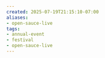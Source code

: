 ```yaml
---
created: 2025-07-19T21:15:10-07:00
aliases:
- open-sauce-live
tags:
- annual-event
- festival
- open-sauce-live
---
```

